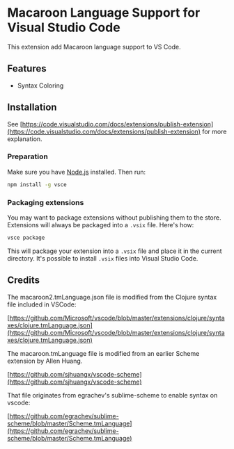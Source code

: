 # Macaroon Language Support for Visual Studio Code

This extension add Macaroon language support to VS Code.

## Features

* Syntax Coloring

## Installation

See [https://code.visualstudio.com/docs/extensions/publish-extension](https://code.visualstudio.com/docs/extensions/publish-extension) for more explanation.

### Preparation

Make sure you have [Node.js](https://nodejs.org/) installed. Then run:

```bash
npm install -g vsce
```

### Packaging extensions

You may want to package extensions without publishing them to the store. Extensions will always be packaged into a `.vsix` file. Here's how:

```bash
vsce package
```

This will package your extension into a `.vsix` file and place it in the current directory. It's possible to install `.vsix` files into Visual Studio Code.

## Credits

The macaroon2.tmLanguage.json file is modified from the Clojure syntax file included in VSCode:

[https://github.com/Microsoft/vscode/blob/master/extensions/clojure/syntaxes/clojure.tmLanguage.json](https://github.com/Microsoft/vscode/blob/master/extensions/clojure/syntaxes/clojure.tmLanguage.json)

The macaroon.tmLanguage file is modified from an earlier Scheme extension by Allen Huang.

[https://github.com/sjhuangx/vscode-scheme](https://github.com/sjhuangx/vscode-scheme)

That file originates from egrachev's sublime-scheme to enable syntax on vscode:

[https://github.com/egrachev/sublime-scheme/blob/master/Scheme.tmLanguage](https://github.com/egrachev/sublime-scheme/blob/master/Scheme.tmLanguage)

